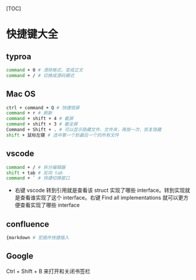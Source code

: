 [TOC]

# 快捷键大全

## typroa

```bash
command + 0 # 清除格式，变成正文
command + / # 切换成源码模式
```

## Mac OS

```bash
ctrl + command + Q # 快捷锁屏
command + r # 刷新
command + shift + 4 # 截屏 
command + shift + 3 # 截全屏 
Command + Shift + . # 可以显示隐藏文件、文件夹，再按一次，恢复隐藏
shift + 鼠标左键 # 选中第一个到最后一个的所有文件
```

## vscode

```bash
command + / # 拆分编辑器
shift + tab # 反向 tab
command + ` # 快捷切换窗口
```

- 右键 vscode 转到引用就是查看该 struct 实现了哪些 interface。转到实现就是查看谁实现了这个 interface。右键 Find all implementations 就可以更方便查看实现了哪些 interface

## confluence

```bash
{markdown # 宏插件快捷插入
```

## Google

Ctrl + Shift + B 来打开和关闭书签栏
